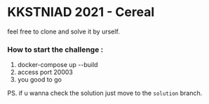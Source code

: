 # KKSTNIAD 2021 - Cereal

feel free to clone and solve it by urself.

### How to start the challenge : 

1. docker-compose up --build
2. access port 20003
3. you good to go

PS. if u wanna check the solution just move to the `solution` branch.
